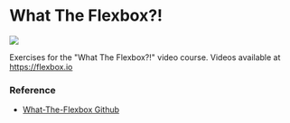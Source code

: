 # What The Flexbox?!

![](https://flexbox.io/images/WTF/share.png)

Exercises for the "What The Flexbox?!" video course. Videos available at <https://flexbox.io>

### Reference

- [What-The-Flexbox Github](https://github.com/wesbos/What-The-Flexbox)

